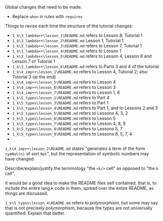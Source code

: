 <!-- Copyright (c) 2014-2016 K Team. All Rights Reserved. -->

Global changes that need to be made:

* Replace `when` in rules with `requires`

Things to revise each time the structure of the tutorial changes:

* `1_k\3_lambda++\lesson_1\README.md` refers to Lesson 8, Tutorial 1
* `1_k\3_lambda++\lesson_2\README.md` Lesson 1, Tutorial 1
* `1_k\3_lambda++\lesson_3\README.md` refers to Lesson 7, Tutorial 1
* `1_k\3_lambda++\lesson_4\README.md` refers to Lesson 1
* `1_k\3_lambda++\lesson_5\README.md` refers to Lesson 4, Lesson 8 and Lesson 7 of Tutorial 1
* `1_k\3_lambda++\lesson_6\README.md` refers to Parts 3 and 4 of the tutorial
* `1_k\4_imp++\lesson_1\README.md` refers to Lesson 4, Tutorial 2; also Tutorial 3 (at the end)
* `1_k\4_imp++\lesson_5\README.md` refers to Lesson 4
* `1_k\4_imp++\lesson_6\README.md` refers to Lesson 3
* `1_k\4_imp++\lesson_7\README.md` refers to Lesson 1, 6
* `1_k\5_types\lesson_1\README.md` refers to Part 4
* `1_k\5_types\lesson_3\README.md` refers to Part 1
* `1_k\5_types\lesson_4\README.md` refers to Part 1, and to Lessons 2 and 3
* `1_k\5_types\lesson_5\README.md` refers to Lessons 4, 3, 2
* `1_k\5_types\lesson_6\README.md` refers to Lesson 5
* `1_k\5_types\lesson_7\README.md` refers to Lesson 4, 8, 9
* `1_k\5_types\lesson_8\README.md` refers to Lessons 5, 7
* `1_k\5_types\lesson_9\README.md` refers to Lessons 8, 5, 7, 4
* 

`1_k\4_imp++\lesson_2\README.md` states "generates a term of the form
`symNat(n)` of sort `Nat`", but the representation of symbolic numbers may
have changed

Describe/explain/justify the terminology "the `<k/>` cell" as opposed to "the `k` cell".

It would be a good idea to make the README files self contained, that is,
to include the entire lang.k code in them, spread over the entire README, as things
are discussed.

`1_k\5_types\lesson_4\README.md` refers to *polymorphism*, but some may say that is not precisely 
polymorphism, because the types are not universally quantified.  Explain that better.
